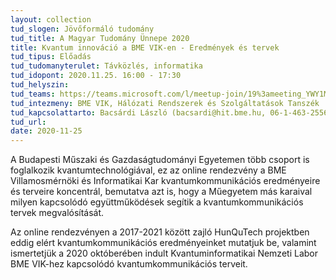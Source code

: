 ```yaml
---
layout: collection
tud_slogen: Jövőformáló tudomány
tud_title: A Magyar Tudomány Ünnepe 2020
title: Kvantum innováció a BME VIK-en - Eredmények és tervek
tud_tipus: Előadás
tud_tudomanyterulet: Távközlés, informatika
tud_idopont: 2020.11.25. 16:00 - 17:30
tud_helyszin:
tud_teams: https://teams.microsoft.com/l/meetup-join/19%3ameeting_YWY1MTYxMGEtYzE2Ny00NDg3LTkzODUtMDUyNjM4MWUwZDI5%40thread.v2/0?context=%7b%22Tid%22%3a%226a3548ab-7570-4271-91a8-58da00697029%22%2c%22Oid%22%3a%227399e1aa-4d05-4eb4-9b35-316ef6fe34cf%22%7d
tud_intezmeny: BME VIK, Hálózati Rendszerek és Szolgáltatások Tanszék
tud_kapcsolattarto: Bacsárdi László (bacsardi@hit.bme.hu, 06-1-463-2556)
tud_url:
date: 2020-11-25
---
```

A Budapesti Műszaki és Gazdaságtudományi Egyetemen több csoport is foglalkozik kvantumtechnológiával, ez az online rendezvény a BME Villamosmérnöki és Informatikai Kar kvantumkommunikációs eredményeire és terveire koncentrál, bemutatva azt is, hogy a Műegyetem más karaival milyen kapcsolódó együttműködések segítik a kvantumkommunikációs tervek megvalósítását. 

Az online rendezvényen a 2017-2021 között zajló HunQuTech projektben eddig elért  kvantumkommunikációs eredményeinket mutatjuk be, valamint ismertetjük a 2020 októberében indult Kvantuminformatikai Nemzeti Labor BME VIK-hez kapcsolódó kvantumkommunikációs terveit.
